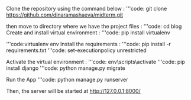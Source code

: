 Clone the repository using the command below :
'''code:
git clone https://github.com/dinaramashaeva/midterm.git

then move to directory where we have the project files : 
'''code:
cd blog
Create and install virtual environment :
'''code:
pip install virtualenv

'''code:virtualenv env
Install the requirements :
'''code:
pip install -r requirements.txt
'''code: set-executionpolicy unrestricted

Activate the virtual environment :
'''code:
env\scripts\activate
'''code:
pip install django
'''code:
python manage.py migrate

Run the App
'''code:
python manage.py runserver

Then, the server will be started at http://127.0.0.1:8000/
